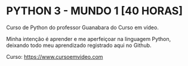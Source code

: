 # PYTHON 3 - MUNDO 1 [40 HORAS]

Curso de Python do professor Guanabara do Curso em vídeo.

Minha intenção é aprender e me aperfeiçoar na linguagem Python, deixando todo meu aprendizado registrado aqui no Github.

Curso: https://www.cursoemvideo.com